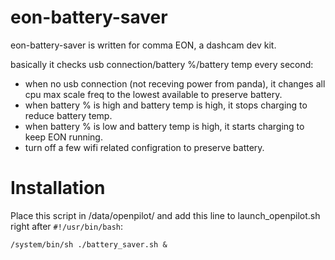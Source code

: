 eon-battery-saver
======
eon-battery-saver is written for comma EON, a dashcam dev kit.

basically it checks usb connection/battery %/battery temp every second:

* when no usb connection (not receving power from panda), it changes all cpu max scale freq to the lowest available to preserve battery.
* when battery % is high and battery temp is high, it stops charging to reduce battery temp.
* when battery % is low and battery temp is high, it starts charging to keep EON running.
* turn off a few wifi related configration to preserve battery.

Installation
======
Place this script in /data/openpilot/ and add this line to launch_openpilot.sh right after ```#!/usr/bin/bash```:

```
/system/bin/sh ./battery_saver.sh &
```
